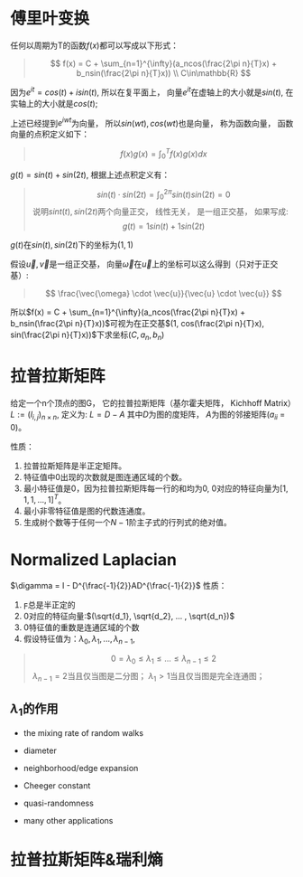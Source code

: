# 傅里叶变换

任何以周期为T的函数$f(x)$都可以写成以下形式：
>$$ f(x) = C + \sum_{n=1}^{\infty}(a_ncos(\frac{2\pi n}{T}x) + b_nsin(\frac{2\pi n}{T}x)) \\  C\in\mathbb{R} $$

因为$e^{it}=cos(t) + isin(t)$, 所以在复平面上， 向量$e^{it}$在虚轴上的大小就是$sin(t)$, 在实轴上的大小就是$cos(t)$;

上述已经提到$e^{iwt}$为向量， 所以$sin(wt), cos(wt)$也是向量， 称为函数向量， 函数向量的点积定义如下：
>$$ f(x)g(x) = \int_0^Tf(x)g(x)dx $$

$g(t) = sin(t) + sin(2t)$, 根据上述点积定义有：
>$$ sin(t)\cdot sin(2t) = \int_0^{2\pi}sin(t)sin(2t) = 0 $$
说明$sint(t), sin(2t)$两个向量正交， 线性无关， 是一组正交基， 如果写成:
>$$ g(t) = 1sin(t)+1sin(2t) $$

$g(t)$在$sin(t), sin(2t)$下的坐标为$(1, 1)$

假设$\vec{u}, \vec{v}$是一组正交基， 向量$\vec{\omega}$在$\vec{u}$上的坐标可以这么得到（只对于正交基）:
>$$ \frac{\vec{\omega} \cdot \vec{u}}{\vec{u} \cdot \vec{u}} $$

所以$f(x) = C + \sum_{n=1}^{\infty}(a_ncos(\frac{2\pi n}{T}x) + b_nsin(\frac{2\pi n}{T}x))$可视为在正交基$(1, cos(\frac{2\pi n}{T}x), sin(\frac{2\pi n}{T}x))$下求坐标$(C, a_n, b_n)$



# 拉普拉斯矩阵

给定一个n个顶点的图G， 它的拉普拉斯矩阵（基尔霍夫矩阵， Kichhoff Matrix）$L:=(l_{i,j})_{n \times n}$, 定义为:
$L = D - A$
其中$D$为图的度矩阵， $A$为图的邻接矩阵($a_{ii}$ = 0)。

性质：

1. 拉普拉斯矩阵是半正定矩阵。
2. 特征值中0出现的次数就是图连通区域的个数。
3. 最小特征值是0，因为拉普拉斯矩阵每一行的和均为0, 0对应的特征向量为$[1, 1, 1, ... , 1]^T$。
4. 最小非零特征值是图的代数连通度。
5. 生成树个数等于任何一个$N - 1$阶主子式的行列式的绝对值。

# Normalized Laplacian

$\digamma = I - D^{\frac{-1}{2}}AD^{\frac{-1}{2}}$
性质：

1. $\digamma$总是半正定的
2. 0对应的特征向量:$(\sqrt{d_1}, \sqrt{d_2}, ... , \sqrt{d_n})$
3. 0特征值的重数是连通区域的个数
4. 假设特征值为：$\lambda_0, \lambda_1, ..., \lambda_{n-1}$,
>$$ 0=\lambda_0 \le \lambda_1 \le ... \le \lambda_{n-1} \le 2 $$
$\lambda_{n-1} = 2$当且仅当图是二分图；
$\lambda_1 \gt 1$当且仅当图是完全连通图；

## $\lambda_1$的作用

* the mixing rate of random walks

* diameter

* neighborhood/edge expansion

* Cheeger constant

* quasi-randomness

* many other applications


# 拉普拉斯矩阵&瑞利熵

